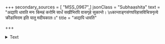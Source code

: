 +++
secondary_sources = [ "MSS_0967",]
jsonClass = "Subhaashita"
text = "अद्यापि धावति मनः किमहं करोमि सार्धं सखीभिरपि वासगृहे सुकान्ते।  \nकान्ताङ्गसंगपरिहासविचित्रनृत्ये क्रीडाभिराम इति यातु मदीयकालः॥"
title = "अद्यापि धावति"

+++

<details><summary>Text</summary>

अद्यापि धावति मनः किमहं करोमि सार्धं सखीभिरपि वासगृहे सुकान्ते।  
कान्ताङ्गसंगपरिहासविचित्रनृत्ये क्रीडाभिराम इति यातु मदीयकालः॥
</details>
